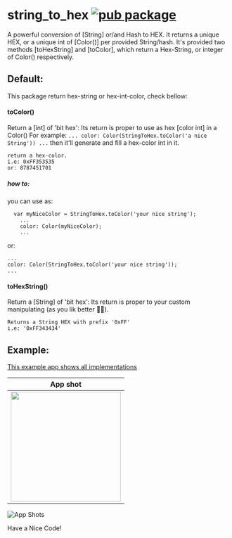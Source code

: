 string_to_hex       [![pub package](https://img.shields.io/badge/pub-0.2.1+30-blue)](https://pub.dev/packages/string_to_hex)
====

A powerful conversion of [String] or/and Hash to HEX.
It returns a unique HEX, or a unique int of [Color()] per provided String/hash.
It's provided two methods [toHexString] and [toColor], which return a Hex-String, or integer of Color() respectively.



## Default:

This package return hex-string or hex-int-color, check bellow:

#### toColor()

Return a [int] of 'bit hex':
Its return is proper to use as hex [color int] in a Color()
For example: ``` ... color: Color(StringToHex.toColor('a nice String')) ... ``` 
then it'll generate and fill a hex-color int in it.
            
    return a hex-color.
    i.e: 0xFF353535
    or: 8787451701
    
##### how to:
you can use as: 
```
  var myNiceColor = StringToHex.toColor('your nice string');
    ...
    color: Color(myNiceColor);
    ...
```
or:  
```
...
color: Color(StringToHex.toColor('your nice string'));
...
```

#### toHexString()

        
Return a [String] of 'bit hex':
  Its return is proper to your custom manipulating (as you lik better 🧑‍💻).

    Returns a String HEX with prefix '0xFF'
    i.e: '0xFF343434'
      

## Example:
[This example app shows all implementations](https://github.com/allansrc/string_to_hex/tree/master/example)

|App shot|
|--------|
|<img src="https://github.com/allansrc/string_to_hex/blob/master/image/ezgif-4-ad8ddb7cb25a.gif" width="250"> |
![App Shots](https://github.com/allansrc/string_to_hex/blob/master/image/ezgif-4-ad8ddb7cb25a.gif)

Have a Nice Code!
